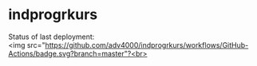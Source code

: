 # indprogrkurs

Status of last deployment:<br>
<img src="https://github.com/adv4000/indprogrkurs/workflows/GitHub-Actions/badge.svg?branch=master"?<br>
